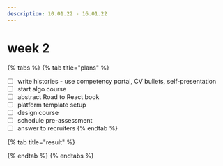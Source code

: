 ```yaml
---
description: 10.01.22 - 16.01.22
---
```


# week 2

{% tabs %}
{% tab title="plans" %}


* [ ] write histories - use competency portal, CV bullets, self-presentation
* [ ] start algo course
* [ ] abstract Road to React book
* [ ] platform template setup
* [ ] design course
* [ ] schedule pre-assessment
* [ ] answer to recruiters
{% endtab %}

{% tab title="result" %}

{% endtab %}
{% endtabs %}
